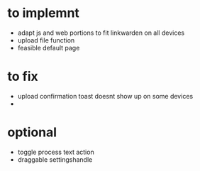 # to implemnt
- adapt js and web portions to fit linkwarden on all devices
- upload file function
- feasible default page

# to fix
- upload confirmation toast doesnt show up on some devices
- 
# optional
- toggle process text action
- draggable settingshandle